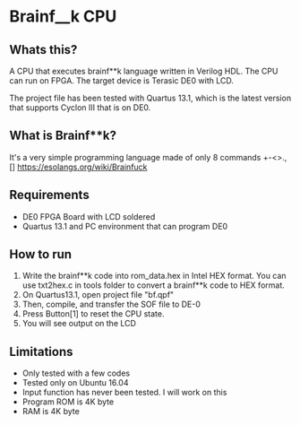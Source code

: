 # Brainf__k CPU
## Whats this?
A CPU that executes brainf\*\*k language written in Verilog HDL. The CPU can run on FPGA. The target device is Terasic DE0 with LCD.

The project file has been tested with Quartus 13.1, which is the latest version that supports Cyclon III that is on DE0.

## What is Brainf\*\*k?
It's a very simple programming language made of only 8 commands +-<>.,[]
https://esolangs.org/wiki/Brainfuck

## Requirements
- DE0 FPGA Board with LCD soldered
- Quartus 13.1 and PC environment that can program DE0

## How to run
1. Write the brainf\*\*k code into rom_data.hex in Intel HEX format. You can use txt2hex.c in tools folder to convert a brainf\*\*k code to HEX format.
2. On Quartus13.1, open project file "bf.qpf"
3. Then, compile, and transfer the SOF file to DE-0
4. Press Button[1] to reset the CPU state.
5. You will see output on the LCD

## Limitations
- Only tested with a few codes
- Tested only on Ubuntu 16.04
- Input function has never been tested. I will work on this
- Program ROM is 4K byte
- RAM is 4K byte
